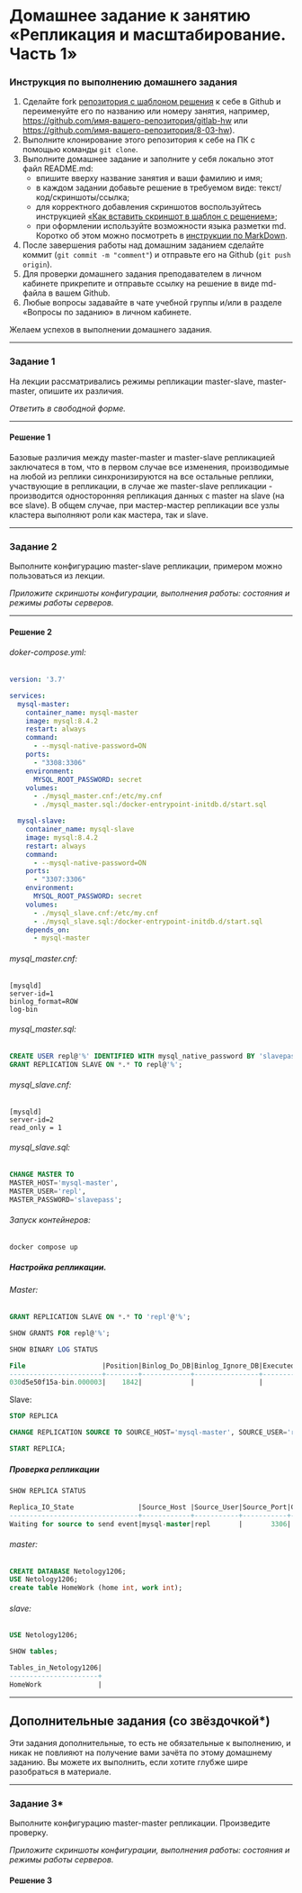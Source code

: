 # Домашнее задание к занятию «Репликация и масштабирование. Часть 1»

### Инструкция по выполнению домашнего задания

1. Сделайте fork [репозитория c шаблоном решения](https://github.com/netology-code/sys-pattern-homework) к себе в Github и переименуйте его по названию или номеру занятия, например, https://github.com/имя-вашего-репозитория/gitlab-hw или https://github.com/имя-вашего-репозитория/8-03-hw).
2. Выполните клонирование этого репозитория к себе на ПК с помощью команды `git clone`.
3. Выполните домашнее задание и заполните у себя локально этот файл README.md:
   - впишите вверху название занятия и ваши фамилию и имя;
   - в каждом задании добавьте решение в требуемом виде: текст/код/скриншоты/ссылка;
   - для корректного добавления скриншотов воспользуйтесь инструкцией [«Как вставить скриншот в шаблон с решением»](https://github.com/netology-code/sys-pattern-homework/blob/main/screen-instruction.md);
   - при оформлении используйте возможности языка разметки md. Коротко об этом можно посмотреть в [инструкции по MarkDown](https://github.com/netology-code/sys-pattern-homework/blob/main/md-instruction.md).
4. После завершения работы над домашним заданием сделайте коммит (`git commit -m "comment"`) и отправьте его на Github (`git push origin`).
5. Для проверки домашнего задания преподавателем в личном кабинете прикрепите и отправьте ссылку на решение в виде md-файла в вашем Github.
6. Любые вопросы задавайте в чате учебной группы и/или в разделе «Вопросы по заданию» в личном кабинете.

Желаем успехов в выполнении домашнего задания.

---

### Задание 1

На лекции рассматривались режимы репликации master-slave, master-master, опишите их различия.

*Ответить в свободной форме.*

---

#### Решение 1

Базовые различия между master-master и master-slave репликацией заключатеся в том, что в первом случае все изменения, производимые на любой из реплики синхронизируются на все остальные реплики, участвующие в репликации, в случае же master-slave репликации - производится односторонняя репликация данных с master на slave (на все slave). В общем случае, при мастер-мастер репликации все узлы кластера выполняют роли как мастера, так и slave.


---

### Задание 2

Выполните конфигурацию master-slave репликации, примером можно пользоваться из лекции.

*Приложите скриншоты конфигурации, выполнения работы: состояния и режимы работы серверов.*

---

#### Решение 2

###### doker-compose.yml:

```yml
version: '3.7'

services:
  mysql-master:
    container_name: mysql-master
    image: mysql:8.4.2
    restart: always
    command:
      - --mysql-native-password=ON
    ports:
      - "3308:3306"
    environment:
      MYSQL_ROOT_PASSWORD: secret
    volumes:
      - ./mysql_master.cnf:/etc/my.cnf
      - ./mysql_master.sql:/docker-entrypoint-initdb.d/start.sql      

  mysql-slave:
    container_name: mysql-slave
    image: mysql:8.4.2
    restart: always
    command:
      - --mysql-native-password=ON
    ports:
      - "3307:3306"
    environment:
      MYSQL_ROOT_PASSWORD: secret
    volumes:
      - ./mysql_slave.cnf:/etc/my.cnf
      - ./mysql_slave.sql:/docker-entrypoint-initdb.d/start.sql
    depends_on:
      - mysql-master      

```
###### mysql_master.cnf:

```
[mysqld]
server-id=1
binlog_format=ROW
log-bin
```

###### mysql_master.sql:

```sql
CREATE USER repl@'%' IDENTIFIED WITH mysql_native_password BY 'slavepass';
GRANT REPLICATION SLAVE ON *.* TO repl@'%';
```

###### mysql_slave.cnf:

```
[mysqld]
server-id=2
read_only = 1
```

###### mysql_slave.sql:

```sql
CHANGE MASTER TO 
MASTER_HOST='mysql-master',
MASTER_USER='repl',
MASTER_PASSWORD='slavepass';
```

###### Запуск контейнеров:

```bash 
docker compose up
```

##### Настройка репликации.
###### Master:

```sql
GRANT REPLICATION SLAVE ON *.* TO 'repl'@'%';

SHOW GRANTS FOR repl@'%';

SHOW BINARY LOG STATUS
```

```sql
File                   |Position|Binlog_Do_DB|Binlog_Ignore_DB|Executed_Gtid_Set|
-----------------------+--------+------------+----------------+-----------------+
030d5e50f15a-bin.000003|    1842|            |                |                 |
```

Slave:

```sql
STOP REPLICA

CHANGE REPLICATION SOURCE TO SOURCE_HOST='mysql-master', SOURCE_USER='repl', SOURCE_PASSWORD='slavepass', SOURCE_LOG_FILE='030d5e50f15a-bin.000003', SOURCE_LOG_POS=1842; 

START REPLICA;
```

##### Проверка репликации
```sql
SHOW REPLICA STATUS
```


```sql
Replica_IO_State                |Source_Host |Source_User|Source_Port|Connect_Retry|Source_Log_File        |Read_Source_Log_Pos|Relay_Log_File               |Relay_Log_Pos|Relay_Source_Log_File  |Replica_IO_Running|Replica_SQL_Running|Replicate_Do_DB|Replicate_Ignore_DB|Replicate_Do_Table|Replicate_Ignore_Table|Replicate_Wild_Do_Table|Replicate_Wild_Ignore_Table|Last_Errno|Last_Error|Skip_Counter|Exec_Source_Log_Pos|Relay_Log_Space|Until_Condition|Until_Log_File|Until_Log_Pos|Source_SSL_Allowed|Source_SSL_CA_File|Source_SSL_CA_Path|Source_SSL_Cert|Source_SSL_Cipher|Source_SSL_Key|Seconds_Behind_Source|Source_SSL_Verify_Server_Cert|Last_IO_Errno|Last_IO_Error|Last_SQL_Errno|Last_SQL_Error|Replicate_Ignore_Server_Ids|Source_Server_Id|Source_UUID                         |Source_Info_File       |SQL_Delay|SQL_Remaining_Delay|Replica_SQL_Running_State                               |Source_Retry_Count|Source_Bind|Last_IO_Error_Timestamp|Last_SQL_Error_Timestamp|Source_SSL_Crl|Source_SSL_Crlpath|Retrieved_Gtid_Set|Executed_Gtid_Set|Auto_Position|Replicate_Rewrite_DB|Channel_Name|Source_TLS_Version|Source_public_key_path|Get_Source_public_key|Network_Namespace|
--------------------------------+------------+-----------+-----------+-------------+-----------------------+-------------------+-----------------------------+-------------+-----------------------+------------------+-------------------+---------------+-------------------+------------------+----------------------+-----------------------+---------------------------+----------+----------+------------+-------------------+---------------+---------------+--------------+-------------+------------------+------------------+------------------+---------------+-----------------+--------------+---------------------+-----------------------------+-------------+-------------+--------------+--------------+---------------------------+----------------+------------------------------------+-----------------------+---------+-------------------+--------------------------------------------------------+------------------+-----------+-----------------------+------------------------+--------------+------------------+------------------+-----------------+-------------+--------------------+------------+------------------+----------------------+---------------------+-----------------+
Waiting for source to send event|mysql-master|repl       |       3306|           60|030d5e50f15a-bin.000003|               1842|687558216a66-relay-bin.000002|          335|030d5e50f15a-bin.000003|Yes               |Yes                |               |                   |                  |                      |                       |                           |         0|          |           0|               1842|            553|None           |              |            0|No                |                  |                  |               |                 |              |                    0|No                           |            0|             |             0|              |                           |               1|865cfcf1-87bf-11ef-9d51-0242ac160002|mysql.slave_master_info|        0|                   |Replica has read all relay log; waiting for more updates|                10|           |                       |                        |              |                  |                  |                 |            0|                    |            |                  |                      |                    0|                 |
```

###### master:

```sql
CREATE DATABASE Netology1206;
USE Netology1206;
create table HomeWork (home int, work int);

```
###### slave:

```sql
USE Netology1206;

SHOW tables;
```

```sql
Tables_in_Netology1206|
----------------------+
HomeWork              |
```
---


## Дополнительные задания (со звёздочкой*)
Эти задания дополнительные, то есть не обязательные к выполнению, и никак не повлияют на получение вами зачёта по этому домашнему заданию. Вы можете их выполнить, если хотите глубже шире разобраться в материале.

---

### Задание 3* 

Выполните конфигурацию master-master репликации. Произведите проверку.

*Приложите скриншоты конфигурации, выполнения работы: состояния и режимы работы серверов.*

#### Решение 3


